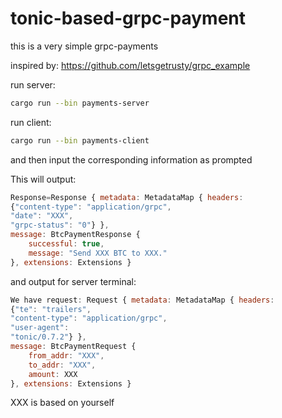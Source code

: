 # tonic-based-grpc-payment

this is a very simple grpc-payments

inspired by: https://github.com/letsgetrusty/grpc_example

run server:
```sh
cargo run --bin payments-server
```

run client:
```sh
cargo run --bin payments-client
```
and then input the corresponding information as prompted

This will output:
```js
Response=Response { metadata: MetadataMap { headers: 
{"content-type": "application/grpc", 
"date": "XXX", 
"grpc-status": "0"} },
message: BtcPaymentResponse { 
    successful: true, 
    message: "Send XXX BTC to XXX." 
}, extensions: Extensions }
```

and output for server terminal:
```js
We have request: Request { metadata: MetadataMap { headers: 
{"te": "trailers",
"content-type": "application/grpc", 
"user-agent": 
"tonic/0.7.2"} }, 
message: BtcPaymentRequest { 
    from_addr: "XXX", 
    to_addr: "XXX", 
    amount: XXX 
}, extensions: Extensions }
```

XXX is based on yourself
